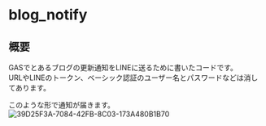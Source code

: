 # blog_notify

## 概要
GASでとあるブログの更新通知をLINEに送るために書いたコードです。  
URLやLINEのトークン、ベーシック認証のユーザー名とパスワードなどは消してあります。  

このような形で通知が届きます。  
![39D25F3A-7084-42FB-8C03-173A480B1B70](https://user-images.githubusercontent.com/73626946/179402926-e3a51712-3149-4c31-9eb2-60f0012ae2db.jpeg)
